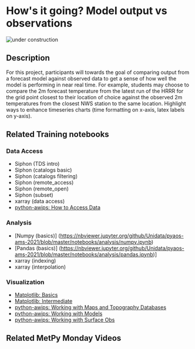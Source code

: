 How's it going? Model output vs observations
============================================

![under construction](https://images2.minutemediacdn.com/image/upload/c_fit,f_auto,fl_lossy,q_auto,w_728/v1555999902/shape/mentalfloss/under_construction1_0.gif?itok=Pn9g_wu6)

## Description

For this project, participants will towards the goal of comparing output from a forecast model against observed data to get a sense of how well the model is performing in near real time.
For example, students may choose to compare the 2m forecast temperature from the latest run of the HRRR for the grid point closest to their location of choice against the observed 2m temperatures from the closest NWS station to the same location.
Highlight ways to enhance timeseries charts (time formatting on x-axis, latex labels on y-axis).

## Related Training notebooks

### Data Access
* Siphon (TDS intro)
* Siphon (catalogs basic)
* Siphon (catalogs filtering)
* Siphon (remote_access)
* Siphon (remote_open)
* Siphon (subset)
* xarray (data access)
* [python-awips: How to Access Data](https://nbviewer.jupyter.org/github/Unidata/pyaos-ams-2021/blob/master/notebooks/dataAccess/python-awips-HowToAccessData.ipynb)


### Analysis
* [Numpy (basics)] (https://nbviewer.jupyter.org/github/Unidata/pyaos-ams-2021/blob/master/notebooks/analysis/numpy.ipynb)
* [Pandas (basics)] (https://nbviewer.jupyter.org/github/Unidata/pyaos-ams-2021/blob/master/notebooks/analysis/pandas.ipynb)]
* xarray (indexing)
* xarray (interpolation)

### Visualization
* [Matplotlib: Basics](https://nbviewer.jupyter.org/github/Unidata/pyaos-ams-2021/blob/master/notebooks/visualization/matplotlib-basics.ipynb)
* [Matplotlib: Intermediate](https://nbviewer.jupyter.org/github/Unidata/pyaos-ams-2021/blob/master/notebooks/visualization/matplotlib-intermediate.ipynb)
* [python-awips: Working with Maps and Topography Databases](https://nbviewer.jupyter.org/github/Unidata/pyaos-ams-2021/blob/master/notebooks/visualization/python-awips-WorkingWithMapsTopoDatabases.ipynb)
* [python-awips: Working with Models](https://nbviewer.jupyter.org/github/Unidata/pyaos-ams-2021/blob/master/notebooks/visualization/python-awips-WorkingWithModels.ipynb)
* [python-awips: Working with Surface Obs](https://nbviewer.jupyter.org/github/Unidata/pyaos-ams-2021/blob/master/notebooks/visualization/python-awips-WorkingWithSurfaceObs.ipynb)

## Related MetPy Monday Videos
